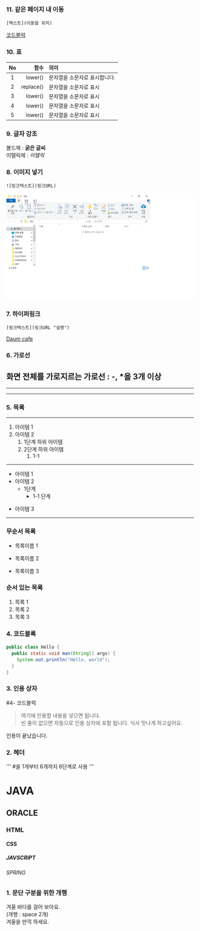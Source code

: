 ### 11. 같은 페이지 내 이동
```
[텍스트](이동할 위치)
```
[코드블럭](#4-코드블럭)

### 10. 표
|No|함수|의미|
|:-----------:|-----------:|:-------------|
|1|lower()|문자열을 소문자로 표시합니다.|
|2|replace()|문자열을 소문자로 표시|
|3|lower()|문자열을 소문자로 표시|
|4|lower()|문자열을 소문자로 표시|
|5|lower()|문자열을 소문자로 표시|

### 9. 글자 강조
볼드체 : **굵은 글씨**  
이탤릭체 : *이텔릭*

### 8. 이미지 넣기
```
![링크텍스트](링크URL)
```
![window 이미지](https://github.com/AnNile25/markdown20240125/blob/main/doc/win.png)

### 7. 하이퍼링크
```
[링크텍스트](링크URL "설명")
```  
[Daum cafe](https://cafe.daum.net/pcwk/bTXq/45 "수업 자료 cafe")

### 6. 가로선
화면 전체를 가로지르는 가로선 : -, *을 3개 이상
---
***
----

### 5. 목록
---
1. 아이템 1
2. 아이템 2  
   1. 1단계 하위 아이템
   9. 2단계 하위 아이템  
      1. 1-1
---
- 아이템 1
- 아이템 2
  - 1단계
    - 1-1 단계
* 아이템 3
---
### 무순서 목록
* 목록이름 1
- 목록이름 2
+ 목록이름 3

### 순서 있는 목록
1. 목록 1
1. 목록 2
2. 목록 3

### 4. 코드블록
```JAVA
public class Hello {
  public static void man(String[] args) {
    System.out.println("Hello, world");
  }
}
```

### 3. 인용 상자
#4- 코드블럭
> 여기에 인용할 내용을 넣으면 됩니다.  
> 빈 줄이 없으면 자동으로 인용 상자에 포함 됩니다.
식사 맛나게 하고싶어요.

인용이 끝났습니다.

### 2. 헤더
''' #을 1개부터 6개까지 6단계로 사용 '''
# JAVA
## ORACLE
### HTML
#### CSS
##### JAVSCRIPT
###### SPRING

### 1. 문단 구분을 위한 개행
겨울 바다를 걸어 보아요.  
(개행 : space 2개)  
겨울을 만끽 하세요.

